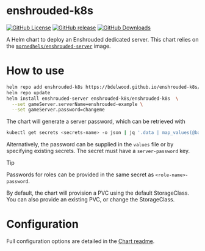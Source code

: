 # enshrouded-k8s

[![GitHub License](https://img.shields.io/github/license/bdelwood/enshrouded-k8s?style=flat-square)](https://github.com/bdelwood/enshrouded-k8s/blob/master/LICENSE)
[![GitHub release](https://img.shields.io/github/v/release/bdelwood/enshrouded-k8s?style=flat-square)](https://github.com/bdelwood/enshrouded-k8s/releases)
[![GitHub Downloads](https://img.shields.io/github/downloads/bdelwood/enshrouded-k8s/total?style=flat-square)](https://github.com/bdelwood/enshrouded-k8s/releases)

A Helm chart to deploy an Enshrouded dedicated server. This chart relies on the [`mornedhels/enshrouded-server`](https://github.com/mornedhels/enshrouded-server) image.

# How to use

```bash
helm repo add enshrouded-k8s https://bdelwood.github.io/enshrouded-k8s/
helm repo update
helm install enshrouded-server enshrouded-k8s/enshrouded-k8s  \
  --set gameServer.serverName=enshrouded-example \
  --set gameServer.password=changeme
```

The chart will generate a server password, which can be retrieved with

```bash
kubectl get secrets <secrets-name> -o json | jq '.data | map_values(@base64d)'
```

Alternatively, the password can be supplied in the `values` file or by specifying existing secrets. The secret must have a `server-password` key.

> [!TIP]
> Passwords for roles can be provided in the same secret as `<role-name>-password`.

By default, the chart will provision a PVC using the default StorageClass. You can also provide an existing PVC, or change the StorageClass.

# Configuration

Full configuration options are detailed in the [Chart readme](/chart/enshrouded-k8s/README.md).
